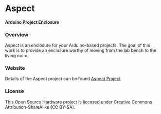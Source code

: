 # Aspect
#### Arduino Project Enclosure

### Overview
Aspect is an enclosure for your Arduino-based projects. The goal of this work is to provide an enclosure worthy of moving from the lab bench to the living room.

### Website
Details of the Aspect project can be found [Aspect Project](http://patternbuffer.com/index.php?title=Aspect)

### License
This Open Source Hardware project is licensed under Creative Commons Attribution-ShareAlike (CC BY-SA). 
 
